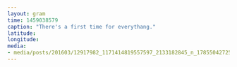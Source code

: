 ```yaml
---
layout: gram
time: 1459038579
caption: "There's a first time for everythang."
latitude: 
longitude: 
media:
- media/posts/201603/12917982_1171414819557597_2133182845_n_17855042725034056.jpg
---
```

